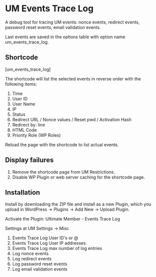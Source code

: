 # UM Events Trace Log
A debug tool for tracing UM events: nonce events, redirect events, password reset events, email validation events.

Last events are saved in the options table with option name um_events_trace_log.

## Shortcode
[um_events_trace_log]

The shortcode will list the selected events in reverse order with the following items:

1. Time
2. User ID
3. User Name
4. IP
5. Status
6. Redirect URL / Nonce values / Reset pwd / Activation Hash
7. Redirect by: line
8. HTML Code
9. Priority Role (WP Roles)

Reload the page with the shortcode to list actual events.
## Display failures
1. Remove the shortcode page from UM Restrictions.
2. Disable WP Plugin or web server caching for the shortcode page.

## Installation
Install by downloading the ZIP file and install as a new Plugin, which you upload in WordPress -> Plugins -> Add New -> Upload Plugin.

Activate the Plugin: Ultimate Member - Events Trace Log

Settings at UM Settings -> Misc

1. Events Trace Log User ID's or @ 	
2. Events Trace Log User IP addresses 	
3. Events Trace Log max number of log entries 	
4. Log nonce events 	
5. Log redirect events 	
6. Log password reset events 	
7. Log email validation events
